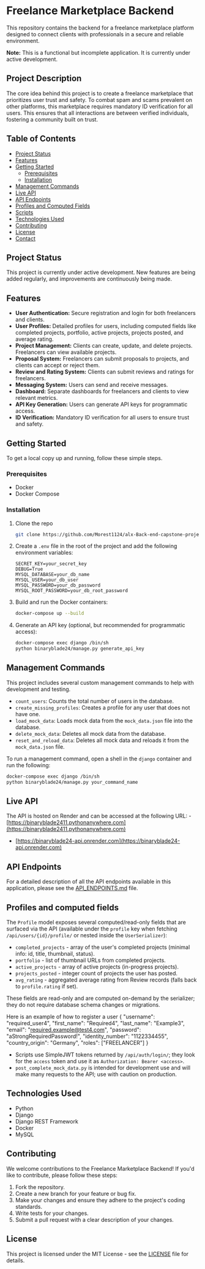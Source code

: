 # Freelance Marketplace Backend

This repository contains the backend for a freelance marketplace platform designed to connect clients with professionals in a secure and reliable environment.

**Note:** This is a functional but incomplete application. It is currently under active development.

## Project Description

The core idea behind this project is to create a freelance marketplace that prioritizes user trust and safety. To combat spam and scams prevalent on other platforms, this marketplace requires mandatory ID verification for all users. This ensures that all interactions are between verified individuals, fostering a community built on trust.

## Table of Contents

- [Project Status](#project-status)
- [Features](#features)
- [Getting Started](#getting-started)
  - [Prerequisites](#prerequisites)
  - [Installation](#installation)
- [Management Commands](#management-commands)
- [Live API](#live-api)
- [API Endpoints](#api-endpoints)
- [Profiles and Computed Fields](#profiles-and-computed-fields)
- [Scripts](#scripts)
- [Technologies Used](#technologies-used)
- [Contributing](#contributing)
- [License](#license)
- [Contact](#contact)

## Project Status

This project is currently under active development. New features are being added regularly, and improvements are continuously being made.

## Features

- **User Authentication:** Secure registration and login for both freelancers and clients.
- **User Profiles:** Detailed profiles for users, including computed fields like completed projects, portfolio, active projects, projects posted, and average rating.
- **Project Management:** Clients can create, update, and delete projects. Freelancers can view available projects.
- **Proposal System:** Freelancers can submit proposals to projects, and clients can accept or reject them.
- **Review and Rating System:** Clients can submit reviews and ratings for freelancers.
- **Messaging System:** Users can send and receive messages.
- **Dashboard:** Separate dashboards for freelancers and clients to view relevant metrics.
- **API Key Generation:** Users can generate API keys for programmatic access.
- **ID Verification:** Mandatory ID verification for all users to ensure trust and safety.

## Getting Started

To get a local copy up and running, follow these simple steps.

### Prerequisites

*   Docker
*   Docker Compose

### Installation

1.  Clone the repo
    ```sh
    git clone https://github.com/Morest1124/alx-Back-end-capstone-project.git
    ```
2.  Create a `.env` file in the root of the project and add the following environment variables:
    ```
    SECRET_KEY=your_secret_key
    DEBUG=True
    MYSQL_DATABASE=your_db_name
    MYSQL_USER=your_db_user
    MYSQL_PASSWORD=your_db_password
    MYSQL_ROOT_PASSWORD=your_db_root_password
    ```
3.  Build and run the Docker containers:
    ```sh
    docker-compose up --build
    ```
4.  Generate an API key (optional, but recommended for programmatic access):
    ```sh
    docker-compose exec django /bin/sh
    python binaryblade24/manage.py generate_api_key
    ```

## Management Commands

This project includes several custom management commands to help with development and testing.

*   `count_users`: Counts the total number of users in the database.
*   `create_missing_profiles`: Creates a profile for any user that does not have one.
*   `load_mock_data`: Loads mock data from the `mock_data.json` file into the database.
*   `delete_mock_data`: Deletes all mock data from the database.
*   `reset_and_reload_data`: Deletes all mock data and reloads it from the `mock_data.json` file.

To run a management command, open a shell in the `django` container and run the following:

```sh
docker-compose exec django /bin/sh
python binaryblade24/manage.py your_command_name
```

## Live API

The API is hosted on Render and can be accessed at the following URL:
-[https://binaryblade2411.pythonanywhere.com](https://binaryblade2411.pythonanywhere.com)
- [https://binaryblade24-api.onrender.com](https://binaryblade24-api.onrender.com)

## API Endpoints

For a detailed description of all the API endpoints available in this application, please see the [API_ENDPOINTS.md](API_ENDPOINTS.md) file.

## Profiles and computed fields

The `Profile` model exposes several computed/read-only fields that are surfaced via the API (available under the `profile` key when fetching `/api/users/{id}/profile/` or nested inside the `UserSerializer`):

- `completed_projects` - array of the user's completed projects (minimal info: id, title, thumbnail, status).
- `portfolio` - list of thumbnail URLs from completed projects.
- `active_projects` - array of active projects (in-progress projects).
- `projects_posted` - integer count of projects the user has posted.
- `avg_rating` - aggregated average rating from Review records (falls back to `profile.rating` if set).

These fields are read-only and are computed on-demand by the serializer; they do not require database schema changes or migrations.

Here is an example of how to register a user
{
    "username": "required_user4",
    "first_name": "Required4",
    "last_name": "Example3",
    "email": "required.example@test4.com",
    "password": "aStrongRequiredPassword!",
    "identity_number": "1122334455",
    "country_origin": "Germany",
    "roles": ["FREELANCER"]
}


- Scripts use SimpleJWT tokens returned by `/api/auth/login/`; they look for the `access` token and use it as `Authorization: Bearer <access>`.
- `post_complete_mock_data.py` is intended for development use and will make many requests to the API; use with caution on production.


## Technologies Used

*   Python
*   Django
*   Django REST Framework
*   Docker
*   MySQL

## Contributing

We welcome contributions to the Freelance Marketplace Backend! If you'd like to contribute, please follow these steps:

1.  Fork the repository.
2.  Create a new branch for your feature or bug fix.
3.  Make your changes and ensure they adhere to the project's coding standards.
4.  Write tests for your changes.
5.  Submit a pull request with a clear description of your changes.

## License

This project is licensed under the MIT License - see the [LICENSE](LICENSE) file for details.

